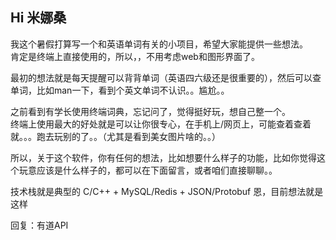 ## Hi 米娜桑
我这个暑假打算写一个和英语单词有关的小项目，希望大家能提供一些想法。  
肯定是终端上直接使用的，所以，，不用考虑web和图形界面了。  

最初的想法就是每天提醒可以背背单词（英语四六级还是很重要的），然后可以查单词，比如man一下，看到个英文单词不认识。。尴尬。。  

之前看到有学长使用终端词典，忘记问了，觉得挺好玩，想自己整一个。  
终端上使用最大的好处就是可以让你很专心，在手机上/网页上，可能查着查着就。。。跑去玩别的了。。（尤其是看到美女图片啥的。。）  

所以，关于这个软件，你有任何的想法，比如想要什么样子的功能，比如你觉得这个玩意应该是什么样子的，都可以在下面留言，或者咱们直接聊聊。。  
 
技术栈就是典型的 C/C++ + MySQL/Redis + JSON/Protobuf 恩，目前想法就是这样  


回复：有道API
